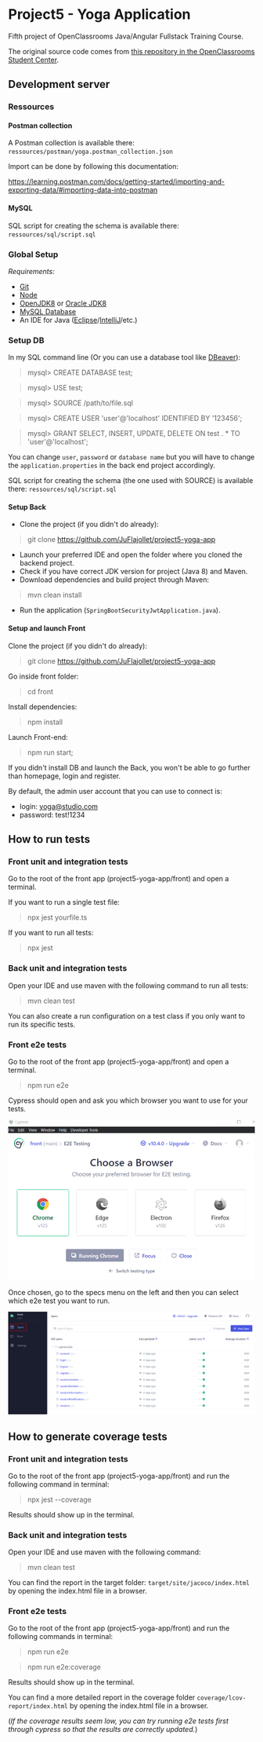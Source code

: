# Project5 - Yoga Application

Fifth project of OpenClassrooms Java/Angular Fullstack Training Course.

The original source code comes from [this repository in the OpenClassrooms Student Center](https://github.com/OpenClassrooms-Student-Center/Testez-une-application-full-stack).

## Development server

### Ressources

#### Postman collection

A Postman collection is available there: `ressources/postman/yoga.postman_collection.json`

Import can be done by following this documentation: 

https://learning.postman.com/docs/getting-started/importing-and-exporting-data/#importing-data-into-postman

#### MySQL

SQL script for creating the schema is available there: `ressources/sql/script.sql`

### Global Setup

_Requirements:_
- [Git](https://git-scm.com/book/en/v2/Getting-Started-Installing-Git)
- [Node](https://docs.npmjs.com/downloading-and-installing-node-js-and-npm)
- [OpenJDK8](https://openjdk.org/install/) or [Oracle JDK8](https://www.oracle.com/java/technologies/javase/javase8u211-later-archive-downloads.html)
- [MySQL Database](https://dev.mysql.com/doc/mysql-getting-started/en/)
- An IDE for Java ([Eclipse](https://eclipseide.org/)/[IntelliJ](https://www.jetbrains.com/idea/download/?section=windows)/etc.)

### Setup DB

In my SQL command line (Or you can use a database tool like [DBeaver](https://dbeaver.io/)):

> mysql> CREATE DATABASE test; 

> mysql> USE test;

> mysql> SOURCE /path/to/file.sql

> mysql> CREATE USER 'user'@'localhost' IDENTIFIED BY '123456';

> mysql> GRANT SELECT, INSERT, UPDATE, DELETE ON test . * TO 'user'@'localhost';

You can change `user`, `password` or `database name` but you will have to change the `application.properties` in the back end project accordingly.

SQL script for creating the schema (the one used with SOURCE) is available there: `ressources/sql/script.sql`

#### Setup Back

- Clone the project (if you didn't do already):

> git clone https://github.com/JuFlajollet/project5-yoga-app

- Launch your preferred IDE and open the folder where you cloned the backend project.
- Check if you have correct JDK version for project (Java 8) and Maven.
- Download dependencies and build project through Maven:

> mvn clean install

- Run the application (`SpringBootSecurityJwtApplication.java`).

#### Setup and launch Front

Clone the project (if you didn't do already):

> git clone https://github.com/JuFlajollet/project5-yoga-app

Go inside front folder:

> cd front

Install dependencies:

> npm install

Launch Front-end:

> npm run start;

If you didn't install DB and launch the Back, you won't be able to go further than homepage, login and register.

By default, the admin user account that you can use to connect is:
- login: yoga@studio.com
- password: test!1234

## How to run tests

### Front unit and integration tests

Go to the root of the front app (project5-yoga-app/front) and open a terminal.

If you want to run a single test file:

> npx jest yourfile.ts 

If you want to run all tests:

> npx jest

### Back unit and integration tests

Open your IDE and use maven with the following command to run all tests:

> mvn clean test

You can also create a run configuration on a test class if you only want to run its specific tests.

### Front e2e tests

Go to the root of the front app (project5-yoga-app/front) and open a terminal.

> npm run e2e

Cypress should open and ask you which browser you want to use for your tests.

![Cypress Homepage](ressources/img/cypress1.PNG)

Once chosen, go to the specs menu on the left and then you can select which e2e test you want to run.

![Cypress menus](ressources/img/cypress2.PNG)

## How to generate coverage tests

### Front unit and integration tests

Go to the root of the front app (project5-yoga-app/front) and run the following command in terminal:

> npx jest --coverage

Results should show up in the terminal.

### Back unit and integration tests

Open your IDE and use maven with the following command:

> mvn clean test

You can find the report in the target folder: `target/site/jacoco/index.html` by opening the index.html file in a browser.

### Front e2e tests

Go to the root of the front app (project5-yoga-app/front) and run the following commands in terminal:

> npm run e2e

> npm run e2e:coverage

Results should show up in the terminal.

You can find a more detailed report in the coverage folder `coverage/lcov-report/index.html` by opening the index.html file in a browser.

(_If the coverage results seem low, you can try running e2e tests first through cypress so that the results are correctly updated._)